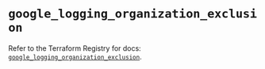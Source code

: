 # `google_logging_organization_exclusion`

Refer to the Terraform Registry for docs: [`google_logging_organization_exclusion`](https://registry.terraform.io/providers/hashicorp/google-beta/5.36.0/docs/resources/google_logging_organization_exclusion).
